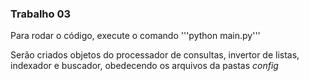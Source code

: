 ### Trabalho 03

Para rodar o código, execute o comando
'''python main.py'''

Serão criados objetos do processador de consultas, invertor de listas, indexador e buscador, obedecendo os arquivos da pastas *config*